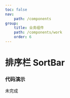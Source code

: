 ```yaml
---
toc: false
nav:
    path: /components
group:
    title: 业务组件
    path: /components/work
    order: 6
---
```


# 排序栏 SortBar

### 代码演示

未完成
